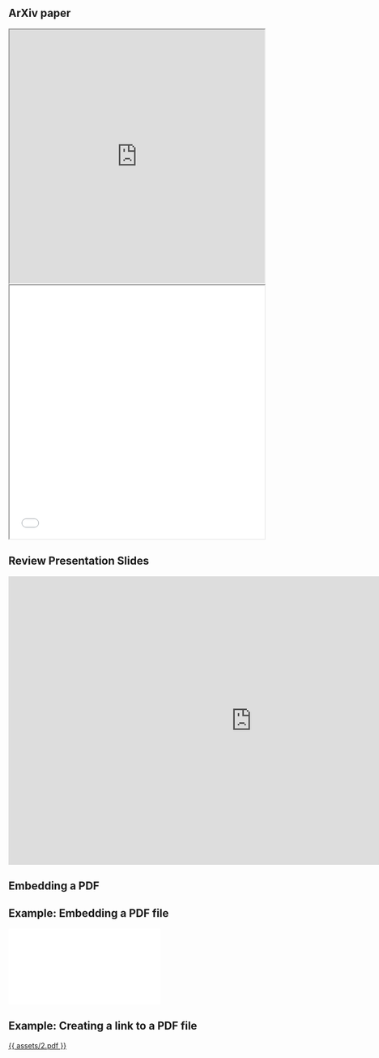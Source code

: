 ## ArXiv paper

<iframe src="https://arxiv.org/pdf/2111.06377.pdf" width="100%" height="500px"></iframe>
<iframe src="../../assets/2.pdf" width="100%" height="500px"></iframe>

## Review Presentation Slides

<iframe src="https://docs.google.com/presentation/d/e/2PACX-1vRI-T5ZEn_bWpM3G4upV1CfgyUgL3duD0BVTuUSBgcBlcGEc1HL_soJUzZ7ZnyXNVewjTJrGkmHs4Bf/embed?start=false&loop=false&delayms=3000" frameborder="0" width="960" height="569" allowfullscreen="true" mozallowfullscreen="true" webkitallowfullscreen="true"></iframe>

## Embedding a PDF

<!--- file: docs/howto/embedding_pdf.md --->
<!-- {% with pdf_file = "assets/2.pdf" %}

{% set solid_filepdf = '<i class="fas fa-file-pdf"></i>' %}
{% set empty_filepdf = '<i class="far fa-file-pdf"></i>' %} -->

## Example: Embedding a PDF file

<object data="{{ assets/2.pdf }}" type="application/pdf">
    <embed src="{{ assets/2.pdf }}" type="application/pdf" />
</object>

## Example: Creating a link to a PDF file

<a href="{{ assets/2.pdf }}" class="image fit">{{ assets/2.pdf }}</a>

<!-- {% endwith %} -->
